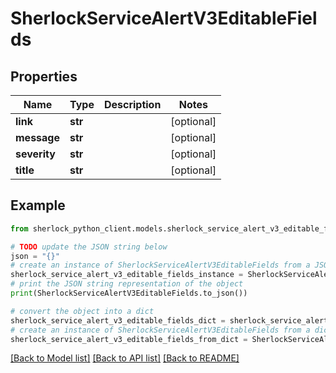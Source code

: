 # SherlockServiceAlertV3EditableFields


## Properties

Name | Type | Description | Notes
------------ | ------------- | ------------- | -------------
**link** | **str** |  | [optional] 
**message** | **str** |  | [optional] 
**severity** | **str** |  | [optional] 
**title** | **str** |  | [optional] 

## Example

```python
from sherlock_python_client.models.sherlock_service_alert_v3_editable_fields import SherlockServiceAlertV3EditableFields

# TODO update the JSON string below
json = "{}"
# create an instance of SherlockServiceAlertV3EditableFields from a JSON string
sherlock_service_alert_v3_editable_fields_instance = SherlockServiceAlertV3EditableFields.from_json(json)
# print the JSON string representation of the object
print(SherlockServiceAlertV3EditableFields.to_json())

# convert the object into a dict
sherlock_service_alert_v3_editable_fields_dict = sherlock_service_alert_v3_editable_fields_instance.to_dict()
# create an instance of SherlockServiceAlertV3EditableFields from a dict
sherlock_service_alert_v3_editable_fields_from_dict = SherlockServiceAlertV3EditableFields.from_dict(sherlock_service_alert_v3_editable_fields_dict)
```
[[Back to Model list]](../README.md#documentation-for-models) [[Back to API list]](../README.md#documentation-for-api-endpoints) [[Back to README]](../README.md)



